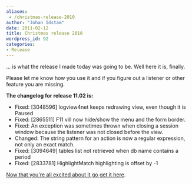 ```yaml
---
aliases:
 - /christmas-release-2010
author: "Johan Idstam"
date: 2011-02-12
title: Christmas release 2010
wordpress_id: 92
categories:
- Release
---
```


... is what the release I made today was going to be. Well here it is, finally.

Please let me know how you use it and if you figure out a listener or other feature you are missing.

**The changelog for release 11.02 is:**
* Fixed: [3048596] logview4net keeps redrawing view, even though it is Paused
* Fixed: [2865511] F11 vill now hide/show the menu and the form border.
* Fixed: An exception was sometimes thrown when closing a session window because the listener was not closed before the view.
* Changed: The string pattern for an action is now a regular expression, not only an exact match.
* Fixed: [3094649] tables list not retrieved when db name contains a period
* Fixed: [2833781] HighlightMatch highlighting is offset by -1

[Now that you're all excited about it go get it here](http://goo.gl/P3IGcH).
